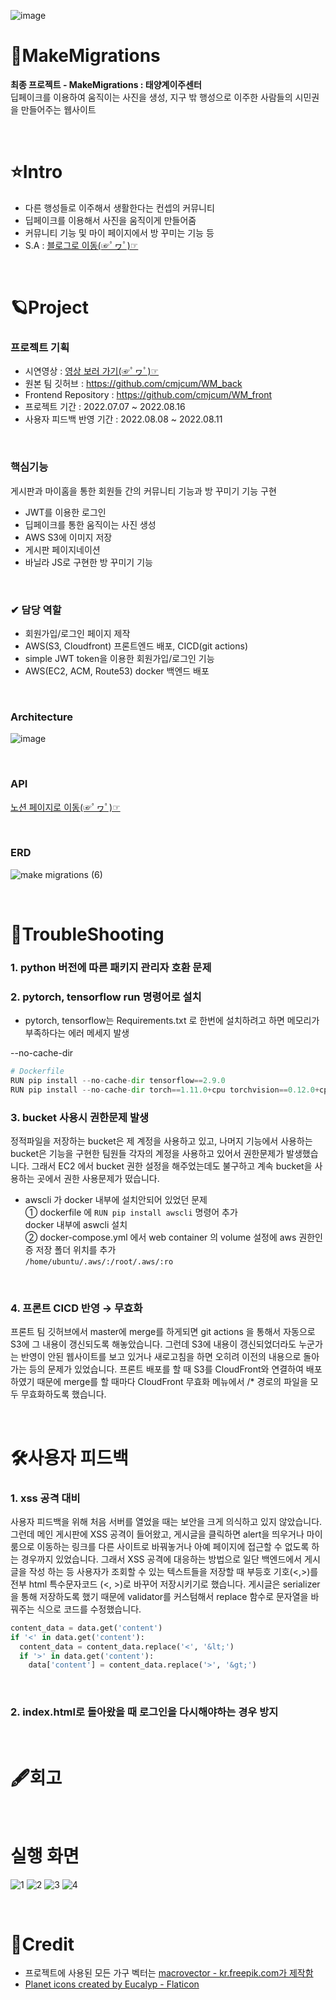 ![image](https://user-images.githubusercontent.com/71905164/182584327-171cf850-0bd8-4d62-bdec-1ba090eb9b71.png)
# 🚀MakeMigrations
**최종 프로젝트 - MakeMigrations : 태양계이주센터**
<br>딥페이크를 이용하여 움직이는 사진을 생성, 지구 밖 행성으로 이주한 사람들의 시민권을 만들어주는 웹사이트

<br>

# ⭐Intro
* 다른 행성들로 이주해서 생활한다는 컨셉의 커뮤니티
* 딥페이크를 이용해서 사진을 움직이게 만들어줌
* 커뮤니티 기능 및 마이 페이지에서 방 꾸미는 기능 등
* S.A : <a href="https://cold-charcoal.tistory.com/118">블로그로 이동(☞ﾟヮﾟ)☞</a>

<br>

# 🪐Project

### 프로젝트 기획

* 시연영상 : <a href="https://cold-charcoal.tistory.com/143">영상 보러 가기(☞ﾟヮﾟ)☞</a>
* 원본 팀 깃허브 : <a href="https://github.com/cmjcum/WM_back">https://github.com/cmjcum/WM_back</a>
* Frontend Repository : <a href="https://github.com/cmjcum/WM_front">https://github.com/cmjcum/WM_front</a>
* 프로젝트 기간 : 2022.07.07 ~ 2022.08.16
* 사용자 피드백 반영 기간 : 2022.08.08 ~ 2022.08.11

<br>

### 핵심기능

게시판과 마이홈을 통한 회원들 간의 커뮤니티 기능과 방 꾸미기 기능 구현

* JWT를 이용한 로그인
* 딥페이크를 통한 움직이는 사진 생성
* AWS S3에 이미지 저장
* 게시판 페이지네이션
* 바닐라 JS로 구현한 방 꾸미기 기능

<br>

### ✔ 담당 역할

* 회원가입/로그인 페이지 제작
* AWS(S3, Cloudfront) 프론트엔드 배포, CICD(git actions)
* simple JWT token을 이용한 회원가입/로그인 기능
* AWS(EC2, ACM, Route53) docker 백엔드 배포

<br>

### Architecture
![image](https://user-images.githubusercontent.com/71905164/182599471-7262271c-a5b7-4379-8460-0a9b933a51dc.png)

<br>

### API
<a href="https://typingmylife.notion.site/MakeMigrations-API-88de2c1a1ccd457c9059c8b55ee3dc70">노션 페이지로 이동(☞ﾟヮﾟ)☞</a>

<br>

### ERD
![make migrations (6)](https://user-images.githubusercontent.com/71905164/182602214-7d8cf839-76d6-4d30-af03-99d5f9481137.png)

<br>

# 🧨TroubleShooting

### 1. python 버전에 따른 패키지 관리자 호환 문제

### 2. pytorch, tensorflow run 명령어로 설치
- pytorch, tensorflow는 Requirements.txt 로 한번에 설치하려고 하면 메모리가 부족하다는 에러 메세지 발생

--no-cache-dir

```python
# Dockerfile
RUN pip install --no-cache-dir tensorflow==2.9.0 
RUN pip install --no-cache-dir torch==1.11.0+cpu torchvision==0.12.0+cpu torchaudio==0.11.0 --extra-index-url https://download.pytorch.org/whl/cpu
```

### 3. bucket 사용시 권한문제 발생
정적파일을 저장하는 bucket은 제 계정을 사용하고 있고, 나머지 기능에서 사용하는 bucket은 기능을 구현한 팀원들 각자의 계정을 사용하고 있어서 권한문제가 발생했습니다. 그래서 EC2 에서 bucket 권한 설정을 해주었는데도 불구하고 계속 bucket을 사용하는 곳에서 권한 사용문제가 떴습니다.

- awscli 가 docker 내부에 설치안되어 있었던 문제
<br>① dockerfile 에 <code>RUN pip install awscli</code> 명령어 추가
<br>docker 내부에 aswcli 설치
<br>② docker-compose.yml 에서 web container 의 volume 설정에 aws 권한인증 저장 폴더 위치를 추가
<br><code>/home/ubuntu/.aws/:/root/.aws/:ro</code>
<br>

### 4. 프론트 CICD 반영 → 무효화
프론트 팀 깃허브에서 master에 merge를 하게되면 git actions 을 통해서 자동으로 S3에 그 내용이 갱신되도록 해놓았습니다. 그런데 S3에 내용이 갱신되었더라도 누군가는 반영이 안된 웹사이트를 보고 있거나 새로고침을 하면 오히려 이전의 내용으로 돌아가는 등의 문제가 있었습니다. 프론트 배포를 할 때 S3를 CloudFront와 연결하여 배포하였기 때문에 merge를 할 때마다 CloudFront 무효화 메뉴에서 /* 경로의 파일을 모두 무효화하도록 했습니다.

<br>

# 🛠사용자 피드백

### 1. xss 공격 대비
사용자 피드백을 위해 처음 서버를 열었을 때는 보안을 크게 의식하고 있지 않았습니다. 그런데 메인 게시판에 XSS 공격이 들어왔고, 게시글을 클릭하면 alert을 띄우거나 마이룸으로 이동하는 링크를 다른 사이트로 바꿔놓거나 아예 페이지에 접근할 수 없도록 하는 경우까지 있었습니다. 그래서 XSS 공격에 대응하는 방법으로 일단 백엔드에서 게시글을 작성 하는 등 사용자가 조회할 수 있는 텍스트들을 저장할 때 부등호 기호(<,>)를 전부 html 특수문자코드 (&lt;, &gt;)로 바꾸어 저장시키기로 했습니다. 게시글은 serializer을 통해 저장하도록 했기 때문에 validator를 커스텀해서 replace 함수로 문자열을 바꿔주는 식으로 코드를 수정했습니다.

```python
content_data = data.get('content')
if '<' in data.get('content'):
  content_data = content_data.replace('<', '&lt;')
  if '>' in data.get('content'):
    data['content'] = content_data.replace('>', '&gt;')
```

<br>

### 2. index.html로 돌아왔을 때 로그인을 다시해야하는 경우 방지

<br>

# 🖋회고

<br>

# 실행 화면
![1](https://user-images.githubusercontent.com/71905164/182770710-17111bfc-49fc-4740-9eff-d3fce080082e.png)
![2](https://user-images.githubusercontent.com/71905164/182770720-93402217-4e41-4fab-8211-8286668b8fce.png)
![3](https://user-images.githubusercontent.com/71905164/182770729-fe5141ad-01cb-447a-9533-6c18756927c0.png)
![4](https://user-images.githubusercontent.com/71905164/182770747-131cdbec-2304-49d9-b8d8-1d159cb82905.png)

<br>

# 🌠Credit
* 프로젝트에 사용된 모든 가구 벡터는 <a href='https://kr.freepik.com/author/macrovector'>macrovector - kr.freepik.com가 제작함</a>
* <a href="https://www.flaticon.com/free-icons/planet" title="planet icons">Planet icons created by Eucalyp - Flaticon</a>

